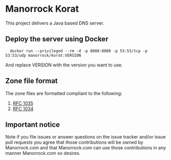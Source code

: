 # Manorrock Korat

This project delivers a Java based DNS server.

## Deploy the server using Docker

```
  docker run --privileged --rm -d -p 8080:8080 -p 53:53/tcp -p 53:53/udp manorrock/korat:VERSION
```

And replace VERSION with the version you want to use.

## Zone file format

The zone files are formatted compliant to the following:

1. [RFC 1035](http://tools.ietf.org/html/rfc1035) 
1. [RFC 1034](http://tools.ietf.org/html/rfc1034)

## Important notice

Note if you file issues or answer questions on the issue tracker and/or issue 
pull requests you agree that those contributions will be owned by Manorrock.com
and that Manorrock.com can use those contributions in any manner Manorrock.com
so desires.
